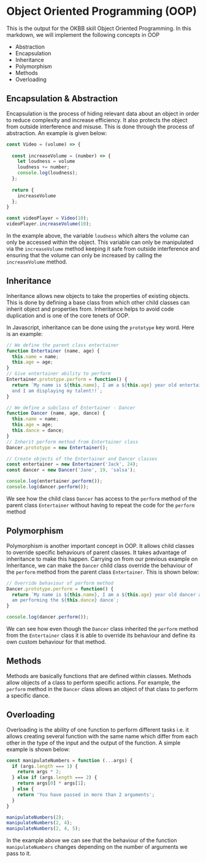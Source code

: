 # Object Oriented Programming (OOP)
 
This is the output for the OKBB skill Object Oriented Programming. In this markdown, we will implement the following concepts in OOP
- Abstraction
- Encapsulation
- Inheritance
- Polymorphism
- Methods
- Overloading

## Encapsulation & Abstraction
Encapsulation is the process of hiding relevant data about an object in order to reduce complexity and increase efficiency. It also protects the object from outside interference and misuse. This is done through the process of abstraction. An example is given below:
```javascript
const Video = (volume) => {
  
  const increaseVolume = (number) => {
    let loudness = volume
    loudness += number;
    console.log(loudness);
  };
  
  return {
    increaseVolume
  };
}

const videoPlayer = Video(10);
videoPlayer.increaseVolume(10);
```
In the example above, the variable `loudness` which alters the volume can only be accessed within the object. This variable can only be manipulated via the `increaseVolume` method keeping it safe from outside interference and ensuring that the volume can only be increased by calling the `increaseVolume` method.

## Inheritance
Inheritance allows new objects to take the properties of existing objects. This is done by defining a base class from which other child classes can inherit object and properties from. Inheritance helps to avoid code duplication and is one of the core tenets of OOP. 

In Javascript, inheritance can be done using the `prototype` key word. Here is an example:
```javascript
// We define the parent class entertainer
function Entertainer (name, age) {
  this.name = name;
  this.age = age;
}
// Give entertainer ability to perform
Entertainer.prototype.perform = function() {
  return `My name is ${this.name}, I am a ${this.age} year old entertainer
  and I am displaying my talent!!`;
}

// We define a subclass of Entertainer - Dancer
function Dancer (name, age, dance) {
  this.name = name;
  this.age = age;
  this.dance = dance;
}
// Inherit perform method from Entertainer class
Dancer.prototype = new Entertainer();

// Create objects of the Entertainer and Dancer classes
const entertainer = new Entertainer('Jack', 24); 
const dancer = new Dancer('Jane', 19, 'salsa');

console.log(entertainer.perform());
console.log(dancer.perform());
```
We see how the child class `Dancer` has access to the `perform` method of the parent class `Entertainer` without having to repeat the code for the `perform` method

## Polymorphism
Polymorphism is another important concept in OOP. It allows child classes to override specific behaviours of parent classes. It takes advantage of inheritance to make this happen. Carrying on from our previous example on Inheritance, we can make the `Dancer` child class override the behaviour of the `perform` method from the parent class `Entertainer`. This is shown below:
```javascript
// Override behaviour of perform method
Dancer.prototype.perform = function() {
  return `My name is ${this.name}, I am a ${this.age} year old dancer and I
  am performing the ${this.dance} dance`;
}

console.log(dancer.perform());
```
We can see how even though the `Dancer` class inherited the `perform` method from the `Entertainer` class it is able to override its behaviour and define its own custom behaviour for that method.

## Methods
Methods are basically functions that are defined within classes. Methods allow objects of a class to perform specific actions. For example, the `perform` method in the `Dancer` class allows an object of that class to perform a specific dance.

## Overloading
Overloading is the ability of one function to perform different tasks i.e. it allows creating several function with the same name which differ from each other in the type of the input and the output of the function. A simple example is shown below:
```javascript
const manipulateNumbers = function (...args) {
  if (args.length === 1) {
    return args * 2;
  } else if (args.length === 2) {
    return args[0] * args[1];
  } else {
    return 'You have passed in more than 2 arguments';
  }
}

manipulateNumbers(2);
manipulateNumbers(2, 4);
manipulateNumbers(2, 4, 5);
```
In the example above we can see that the behaviour of the function `manipulateNumbers` changes depending on the number of arguments we pass to it.
